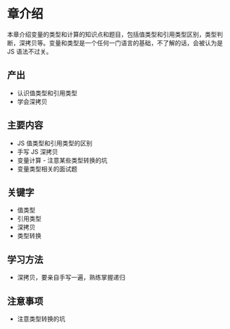# 章介绍

本章介绍变量的类型和计算的知识点和题目，包括值类型和引用类型区别，类型判断，深拷贝等。变量和类型是一个任何一门语言的基础，不了解的话，会被认为是 JS 语法不过关。

## 产出

- 认识值类型和引用类型
- 学会深拷贝

## 主要内容

- JS 值类型和引用类型的区别
- 手写 JS 深拷贝
- 变量计算 - 注意某些类型转换的坑
- 变量类型相关的面试题

## 关键字

- 值类型
- 引用类型
- 深拷贝
- 类型转换

## 学习方法

- 深拷贝，要亲自手写一遍，熟练掌握递归

## 注意事项

- 注意类型转换的坑
